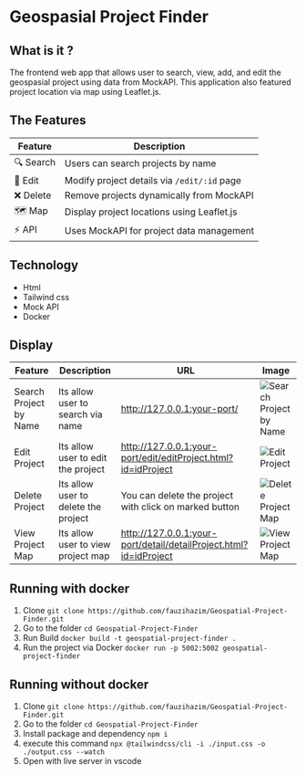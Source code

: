 # Geospasial Project Finder
## What is it ?
The frontend web app that allows user to search, view, add, and edit the geospasial project using data from MockAPI. This application also featured project location via map using Leaflet.js.
## The Features
| Feature         | Description |
|---------------|------------|
| 🔍 Search | Users can search projects by name |
| 📌 Edit | Modify project details via `/edit/:id` page |
| ❌ Delete | Remove projects dynamically from MockAPI |
| 🗺️ Map | Display project locations using Leaflet.js |
| ⚡ API | Uses MockAPI for project data management |

## Technology
- Html
- Tailwind css
- Mock API
- Docker

## Display
| Feature         | Description | URL | Image |
|---------------|------------|------------|------------|
| Search Project by Name | Its allow user to search via name | http://127.0.0.1:your-port/ | ![Search Project by Name](https://freeimghost.net/images/2025/05/23/imagecfba5d9d66af626e.png) |
| Edit Project | Its allow user to edit the project | http://127.0.0.1:your-port/edit/editProject.html?id=idProject | ![Edit Project](https://freeimghost.net/images/2025/05/23/imaged603dce83c64697a.png) |
| Delete Project | Its allow user to delete the project | You can delete the project with click on marked button | ![Delete Project Map](https://freeimghost.net/images/2025/05/23/image7ac39b376a430a6c.png) |
| View Project Map | Its allow user to view project map | http://127.0.0.1:your-port/detail/detailProject.html?id=idProject | ![View Project Map](https://freeimghost.net/images/2025/05/23/imagee3f97a5ef2229349.png) |

## Running with docker
1. Clone
``` git clone https://github.com/fauzihazim/Geospatial-Project-Finder.git ```
2. Go to the folder
``` cd Geospatial-Project-Finder ```
3. Run Build
``` docker build -t geospatial-project-finder . ```
4. Run the project via Docker
``` docker run -p 5002:5002 geospatial-project-finder ```

## Running without docker
1. Clone
``` git clone https://github.com/fauzihazim/Geospatial-Project-Finder.git ```
2. Go to the folder
``` cd Geospatial-Project-Finder ```
3. Install package and dependency
``` npm i ```
4. execute this command
``` npx @tailwindcss/cli -i ./input.css -o ./output.css --watch ```
5. Open with live server in vscode